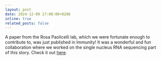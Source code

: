 ```yaml
---
layout: post
date: 2024-12-09 17:00:00+0200
inline: true
related_posts: false
---
```


A paper from the Rosa Paolicelli lab, which we were fortunate enough to contribute to, was just published in Immunity! It was a wonderful and fun collaboration where we worked on the single nucleus RNA sequencing part of this story. Check it out <a href="https://www.cell.com/immunity/fulltext/S1074-7613(24)00513-2">here</a>.